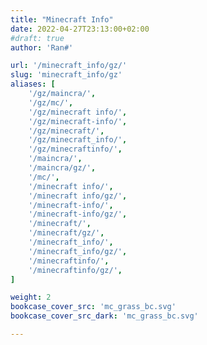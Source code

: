 ```yaml
---
title: "Minecraft Info"
date: 2022-04-27T23:13:00+02:00
#draft: true
author: 'Ran#'

url: '/minecraft_info/gz/'
slug: 'minecraft_info/gz'
aliases: [
    '/gz/maincra/',
    '/gz/mc/',
    '/gz/minecraft info/',
    '/gz/minecraft-info/',
    '/gz/minecraft/',
    '/gz/minecraft_info/',
    '/gz/minecraftinfo/',
    '/maincra/',
    '/maincra/gz/',
    '/mc/',
    '/minecraft info/',
    '/minecraft info/gz/',
    '/minecraft-info/',
    '/minecraft-info/gz/',
    '/minecraft/',
    '/minecraft/gz/',
    '/minecraft_info/',
    '/minecraft_info/gz/',
    '/minecraftinfo/',
    '/minecraftinfo/gz/',
]

weight: 2
bookcase_cover_src: 'mc_grass_bc.svg'
bookcase_cover_src_dark: 'mc_grass_bc.svg'

---
```


